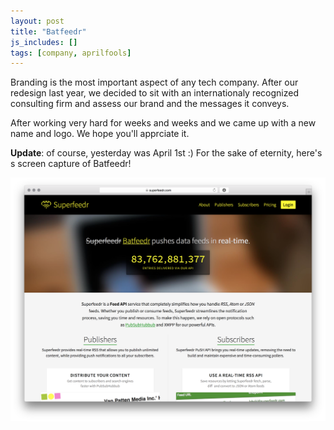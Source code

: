 ```yaml
---
layout: post
title: "Batfeedr"
js_includes: []
tags: [company, aprilfools]
---
```


Branding is the most important aspect of any tech company. After our redesign last year, we decided to sit with an internationaly recognized consulting firm and assess our brand and the messages it conveys. 

After working very hard for weeks and weeks and we came up with a new name and logo. We hope you'll apprciate it.

<strong>Update</strong>: of course, yesterday was April 1st :) For the sake of eternity, here's s screen capture of Batfeedr!

![Inoreader](/images/batfeedr.png)
